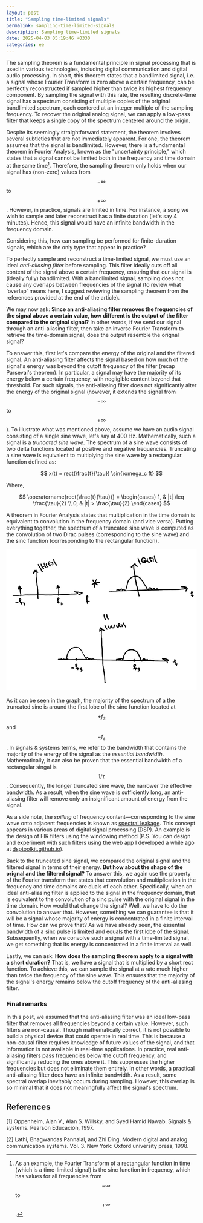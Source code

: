 ```yaml
---
layout: post
title: "Sampling time-limited signals"
permalink: sampling-time-limited-signals
description: Sampling time-limited signals
date: 2025-04-03 05:19:46 +0330
categories: ee
---
```


The sampling theorem is a fundamental principle in signal processing that is used in various technologies, including digital communication and digital audio processing.
In short, this theorem states that a bandlimited signal, i.e. a signal whose Fourier Transform is zero above a certain frequency, can be perfectly reconstructed if sampled higher than twice its highest frequency component.
By sampling the signal with this rate, the resulting discrete-time signal has a spectrum consisting of multiple copies of the original bandlimited spectrum, each centered at an integer multiple of the sampling frequency.
To recover the original analog signal, we can apply a low-pass filter that keeps a single copy of the spectrum centered around the origin.

Despite its seemingly straightforward statement, the theorem involves several subtleties that are not immediately apparent.
For one, the theorem assumes that the signal is bandlimited.
However, there is a fundamental theorem in Fourier Analysis, known as the "uncertainty principle," which states that a signal cannot be limited both in the frequency and time domain at the same time[^1].
Therefore, the sampling theorem only holds when our signal has (non-zero) values from $$-\infty$$ to $$+\infty$$.
However, in practice, signals are limited in time. 
For instance, a song we wish to sample and later reconstruct has a finite duration (let's say 4 minutes).
Hence, this signal would have an infinite bandwidth in the frequency domain.

Considering this, how can sampling be performed for finite-duration signals, which are the only type that appear in practice?

To perfectly sample and reconstruct a time-limited signal, we must use an ideal *anti-aliasing filter* before sampling.
This filter ideally cuts off all content of the signal above a certain frequency, ensuring that our signal is (ideally fully) bandlimited.
With a bandlimited signal, sampling does not cause any overlaps between frequencies of the signal
(to review what 'overlap' means here, I suggest reviewing the sampling theorem from the references provided at the end of the article).

We may now ask: **Since an anti-aliasing filter removes the frequencies of the signal above a certain value, how different is the output of the filter compared to the original signal?**
In other words, if we send our signal through an anti-aliasing filter, then take an inverse Fourier Transform to retrieve the time-domain signal, does the output resemble the orignal signal?

To answer this, first let's compare the energy of the original and the filtered signal.
An anti-aliasing filter affects the signal based on how much of the signal's energy was beyond the cutoff frequency of the filter (recap Parseval's theorem).
In particular, a signal may have the majority of its energy below a certain frequency, with negligible content beyond that threshold.
For such signals, the anti-aliasing filter does not significantly alter the energy of the original signal (however, it extends the signal from $$-\infty$$ to $$+\infty$$).
To illustrate what was mentioned above, assume we have an audio signal consisting of a single sine wave, let's say at 400 Hz.
Mathematically, such a signal is a *truncated sine wave*.
The spectrum of a sine wave consists of two delta functions located at positive and negative frequencies.
Truncating a sine wave is equivalent to multiplying the sine wave by a rectangular function defined as:

$$
x(t) = rect(\frac{t}{\tau}) \sin{\omega_c ft}
$$

Where,

$$
\operatorname{rect(\frac{t}{\tau})} =
\begin{cases}
1, & |t| \leq \frac{\tau}{2} \\
0, & |t| > \frac{\tau}{2}
\end{cases}
$$

A theorem in Fourier Analysis states that multiplication in the time domain is equivalent to convolution in the frequency domain (and vice versa).
Putting everything together, the spectrum of a truncated sine wave is computed as the convolution of two Dirac pulses (corresponding to the sine wave) and the sinc function (corresponding to the rectangular function).

![img](/assets/img/4/2.png)

As it can be seen in the graph, the majority of the spectrum of a the truncated sine is around the first lobe of the sinc function located at $$+f_s$$ and $$-f_s$$.
In signals & systems terms, we refer to the bandwidth that contains the majority of the energy of the signal as the *essential bandwidth*.
Mathematically, it can also be proven that the essential bandwidth of a rectangular singal is $$1/\tau$$.
Consequently, the longer truncated sine wave, the narrower the effective bandwidth.
As a result, when the sine wave is sufficiently long, an anti-aliasing filter will remove only an insignificant amount of energy from the signal.

As a side note, the *spilling* of frequency content—corresponding to the sine wave onto adjacent frequencies is known as [spectral leakage](https://en.wikipedia.org/wiki/Spectral_leakage).
This concept appears in various areas of digital signal processing (DSP).
An example is the design of FIR filters using the windowing method (P.S. You can design and experiment with such filters using the web app I developed a while ago at [dsptoolkit.github.io](dsptoolkit.github.io)).

Back to the truncated sine signal, we compared the original signal and the filtered signal in terms of their energy.
**But how about the shape of the orignal and the filtered signal?**
To answer this, we again use the property of the Fourier transform that states that convolution and multiplication in the frequency and time domains are duals of each other.
Specifically, when an ideal anti-aliasing filter is applied to the signal in the frequency domain, that is equivalent to the convolution of a sinc pulse with the original signal in the time domain.
How would that change the signal?
Well, we have to do the convolution to answer that.
However, something we can guarantee is that it will be a signal whose majority of energy is concentrated in a finite interval of time.
How can we prove that?
As we have already seen, the essential bandwidth of a sinc pulse is limited and equals the first lobe of the signal.
Subsequently, when we convolve such a signal with a time-limited signal, we get something that its energy is concentrated in a finite interval as well.

Lastly, we can ask: **How does the sampling theorem apply to a signal with a short duration?**
That is, we have a signal that is multiplied by a short rect function.
To achieve this, we can sample the signal at a rate much higher than twice the frequency of the sine wave.
This ensures that the majority of the signal's energy remains below the cutoff frequency of the anti-aliasing filter.

### Final remarks
In this post, we assumed that the anti-aliasing filter was an ideal low-pass filter that removes all frequencies beyond a certain value.
However, such filters are non-causal.
Though mathematically correct, it is not possible to build a physical device that could operate in real time.
This is because a non-causal filter requires knowledge of future values of the signal, and that information is not available in real-time applications.
In practice, real anti-aliasing filters pass frequencies below the cutoff frequency, and significantly reducing the ones above it.
This suppresses the higher frequencies but does not eliminate them entirely.
In other words, a practical anti-aliasing filter does have an infinite bandwidth.
As a result, some spectral overlap inevitably occurs during sampling.
However, this overlap is so minimal that it does not meaningfully affect the signal's spectrum.

[^1]: As an example, the Fourier Transform of a rectangular function in time (which is a time-limited signal) is the sinc function in frequency, which has values for all frequencies from $$-\infty$$ to $$+\infty$$.

## References
[1] Oppenheim, Alan V., Alan S. Willsky, and Syed Hamid Nawab. Signals & systems. Pearson Educación, 1997.

[2] Lathi, Bhagwandas Pannalal, and Zhi Ding. Modern digital and analog communication systems. Vol. 3. New York: Oxford university press, 1998.

